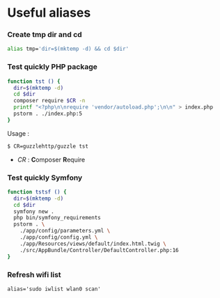Useful aliases
==============

### Create tmp dir and cd

```bash
alias tmp='dir=$(mktemp -d) && cd $dir'
```


### Test quickly PHP package

```bash
function tst () {
  dir=$(mktemp -d)
  cd $dir
  composer require $CR -n
  printf "<?php\n\nrequire 'vendor/autoload.php';\n\n" > index.php
  pstorm . ./index.php:5
}
```

Usage :

```bash
$ CR=guzzlehttp/guzzle tst
```

- _CR_ : **C**omposer **R**equire

### Test quickly Symfony

```bash
function tstsf () {
  dir=$(mktemp -d)
  cd $dir
  symfony new .
  php bin/symfony_requirements
  pstorm . \
    ./app/config/parameters.yml \
    ./app/config/config.yml \
    ./app/Resources/views/default/index.html.twig \
    ./src/AppBundle/Controller/DefaultController.php:16
}
```

### Refresh wifi list 

```
alias='sudo iwlist wlan0 scan'
```
